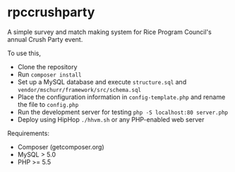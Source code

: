 rpccrushparty
=============

A simple survey and match making system for Rice Program Council's annual Crush Party event.

To use this,
* Clone the repository
* Run `composer install`
* Set up a MySQL database and execute `structure.sql` and `vendor/mschurr/framework/src/schema.sql`
* Place the configuration information in `config-template.php` and rename the file to `config.php`
* Run the development server for testing `php -S localhost:80 server.php`
* Deploy using HipHop `./hhvm.sh` or any PHP-enabled web server

Requirements:
* Composer (getcomposer.org)
* MySQL > 5.0
* PHP >= 5.5
